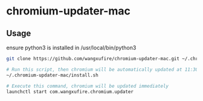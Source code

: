 # chromium-updater-mac

## Usage

ensure python3 is installed in /usr/local/bin/python3

```bash
git clone https://github.com/wangxufire/chromium-updater-mac.git ~/.chromium-updater-mac

# Run this script, then chromium will be automatically updated at 11:30 am every day
~/.chromium-updater-mac/install.sh

# Execute this command, chromium will be updated immediately
launchctl start com.wangxufire.chromium.updater
```
